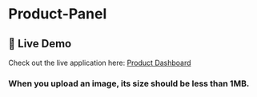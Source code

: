 # Product-Panel

## 🚀 Live Demo

Check out the live application here: [Product Dashboard](https://product-dashboard-66f9.onrender.com)

### When you upload an image, its size should be less than 1MB.
